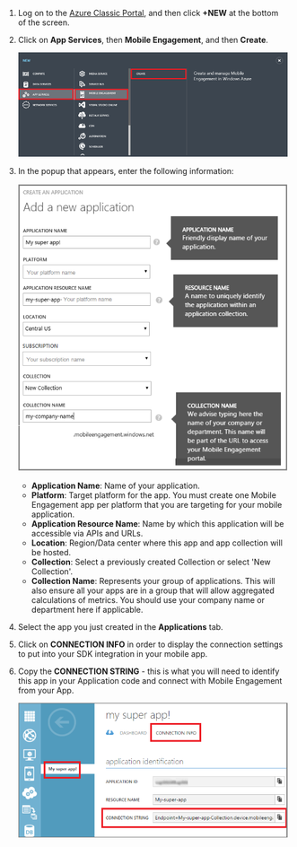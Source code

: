 1. Log on to the [Azure Classic Portal](https://manage.windowsazure.com), and then click **+NEW** at the bottom of the screen.

2. Click on **App Services**, then **Mobile Engagement**, and then **Create**.

   	![](./media/mobile-engagement-create-app-in-portal/create-mobile-engagement-app.png)

3. In the popup that appears, enter the following information:

   	![](./media/mobile-engagement-create-app-in-portal/create-azme-popup.png)

	- **Application Name**: Name of your application. 
	- **Platform**: Target platform for the app. You must create one Mobile Engagement app per platform that you are targeting for your mobile application. 
	- **Application Resource Name**: Name by which this application will be accessible via APIs and URLs. 
	- **Location**: Region/Data center where this app and app collection will be hosted.
	- **Collection**: Select a previously created Collection or select 'New Collection'.
	- **Collection Name**: Represents your group of applications. This will also ensure all your apps are in a group that will allow aggregated calculations of metrics. You should use your company name or department here if applicable.

4. Select the app you just created in the **Applications** tab.

5. Click on **CONNECTION INFO** in order to display the connection settings to put into your SDK integration in your mobile app.

6. Copy the **CONNECTION STRING** - this is what you will need to identify this app in your Application code and connect with Mobile Engagement from your App.

   	![](./media/mobile-engagement-create-app-in-portal/app-connection-info-page.png)

